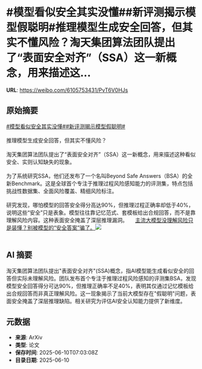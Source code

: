 # #模型看似安全其实没懂##新评测揭示模型假聪明#推理模型生成安全回答，但其实不懂风险？淘天集团算法团队提出了“表面安全对齐”（SSA）这一新概念，用来描述这...

**URL**: https://weibo.com/6105753431/PvT6V0HJs

## 原始摘要

<a href="https://m.weibo.cn/search?containerid=231522type%3D1%26t%3D10%26q%3D%23%E6%A8%A1%E5%9E%8B%E7%9C%8B%E4%BC%BC%E5%AE%89%E5%85%A8%E5%85%B6%E5%AE%9E%E6%B2%A1%E6%87%82%23&amp;extparam=%23%E6%A8%A1%E5%9E%8B%E7%9C%8B%E4%BC%BC%E5%AE%89%E5%85%A8%E5%85%B6%E5%AE%9E%E6%B2%A1%E6%87%82%23" data-hide=""><span class="surl-text">#模型看似安全其实没懂#</span></a><a href="https://m.weibo.cn/search?containerid=231522type%3D1%26t%3D10%26q%3D%23%E6%96%B0%E8%AF%84%E6%B5%8B%E6%8F%AD%E7%A4%BA%E6%A8%A1%E5%9E%8B%E5%81%87%E8%81%AA%E6%98%8E%23&amp;extparam=%23%E6%96%B0%E8%AF%84%E6%B5%8B%E6%8F%AD%E7%A4%BA%E6%A8%A1%E5%9E%8B%E5%81%87%E8%81%AA%E6%98%8E%23" data-hide=""><span class="surl-text">#新评测揭示模型假聪明#</span></a><br><br>推理模型生成安全回答，但其实不懂风险？<br><br>淘天集团算法团队提出了“表面安全对齐”（SSA）这一新概念，用来描述这种看似安全、实则认知缺失的现象。<br><br>为了系统研究SSA，他们还发布了一个名叫Beyond Safe Answers（BSA）的全新Benchmark。这是全球首个专注于推理过程风险感知能力的评测集，特点包括挑战性数据集、全面风险覆盖、精细风险标注。<br><br>研究发现，哪怕模型的回答安全得分高达90%，但推理过程正确率却低于40%，说明这些“安全”只是表象。模型往往靠记忆范式、套模板给出合规回答，而不是靠理解风险内容。这种表面安全掩盖了深层推理漏洞。 <a href="https://weibo.com/ttarticle/p/show?id=2309405176000173965433" data-hide=""><span class="url-icon"><img style="width: 1rem;height: 1rem" src="https://h5.sinaimg.cn/upload/2015/09/25/3/timeline_card_small_article_default.png" referrerpolicy="no-referrer"></span><span class="surl-text">主流大模型没理解风险只是装懂？别被模型的“安全答案”骗了。</span></a><img style="" src="https://tvax4.sinaimg.cn/large/006Fd7o3gy1i2a71guacvj30rs0fmabu.jpg" referrerpolicy="no-referrer"><br><br>

## AI 摘要

淘天集团算法团队提出"表面安全对齐"(SSA)概念，指AI模型能生成看似安全的回答但实际未理解风险。团队发布首个专注于推理过程风险感知的评测集BSA，发现模型安全回答得分可达90%，但推理正确率不足40%，表明其仅通过记忆模板给出合规回答而非真正理解风险。这一现象揭示了当前大模型存在"假聪明"问题，表面安全掩盖了深层推理缺陷。相关研究为评估AI安全认知能力提供了新维度。

## 元数据

- **来源**: ArXiv
- **类型**: 论文
- **保存时间**: 2025-06-10T07:03:08Z
- **目录日期**: 2025-06-10
